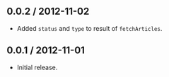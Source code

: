 0.0.2 / 2012-11-02
------------------
* Added `status` and `type` to result of `fetchArticles`.

0.0.1 / 2012-11-01
------------------
* Initial release.
